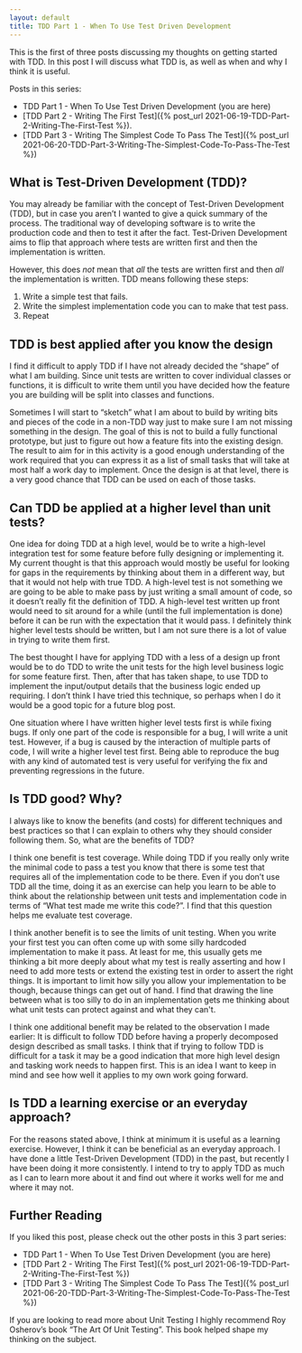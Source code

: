 ```yaml
---
layout: default
title: TDD Part 1 - When To Use Test Driven Development
---
```

This is the first of three posts discussing my thoughts on getting started with TDD.  In this post I will discuss what TDD is, as well as when and why I think it is useful.

Posts in this series:
- TDD Part 1 - When To Use Test Driven Development (you are here)
- [TDD Part 2 - Writing The First Test]({% post_url 2021-06-19-TDD-Part-2-Writing-The-First-Test %}).
- [TDD Part 3 - Writing The Simplest Code To Pass The Test]({% post_url 2021-06-20-TDD-Part-3-Writing-The-Simplest-Code-To-Pass-The-Test %})

## What is Test-Driven Development (TDD)?
You may already be familiar with the concept of Test-Driven Development (TDD), but in case you aren’t I wanted to give a quick summary of the process.  The traditional way of developing software is to write the production code and then to test it after the fact.  Test-Driven Development aims to flip that approach where tests are written first and then the implementation is written.

However, this does _not_ mean that _all_ the tests are written first and then _all_ the implementation is written.  TDD means following these steps:
1. Write a simple test that fails.
2. Write the simplest implementation code you can to make that test pass.
3. Repeat

## TDD is best applied after you know the design
I find it difficult to apply TDD if I have not already decided the “shape” of what I am building.  Since unit tests are written to cover individual classes or functions, it is difficult to write them until you have decided how the feature you are building will be split into classes and functions.

Sometimes I will start to “sketch” what I am about to build by writing bits and pieces of the code in a non-TDD way just to make sure I am not missing something in the design.  The goal of this is not to build a fully functional prototype, but just to figure out how a feature fits into the existing design.  The result to aim for in this activity is a good enough understanding of the work required that you can express it as a list of small tasks that will take at most half a work day to implement.  Once the design is at that level, there is a very good chance that TDD can be used on each of those tasks.

## Can TDD be applied at a higher level than unit tests?
One idea for doing TDD at a high level, would be to write a high-level integration test for some feature before fully designing or implementing it.  My current thought is that this approach would mostly be useful for looking for gaps in the requirements by thinking about them in a different way, but that it would not help with true TDD.  A high-level test is not something we are going to be able to make pass by just writing a small amount of code, so it doesn’t really fit the definition of TDD.  A high-level test written up front would need to sit around for a while (until the full implementation is done) before it can be run with the expectation that it would pass.  I definitely think higher level tests should be written, but I am not sure there is a lot of value in trying to write them first.

The best thought I have for applying TDD with a less of a design up front would be to do TDD to write the unit tests for the high level business logic for some feature first.  Then, after that has taken shape, to use TDD to implement the input/output details that the business logic ended up requiring.  I don’t think I have tried this technique, so perhaps when I do it would be a good topic for a future blog post.

One situation where I have written higher level tests first is while fixing bugs.  If only one part of the code is responsible for a bug, I will write a unit test.  However, if a bug is caused by the interaction of multiple parts of code, I will write a higher level test first.  Being able to reproduce the bug with any kind of automated test is very useful for verifying the fix and preventing regressions in the future.

## Is TDD good?  Why?
I always like to know the benefits (and costs) for different techniques and best practices so that I can explain to others why they should consider following them.  So, what are the benefits of TDD?

I think one benefit is test coverage.  While doing TDD if you really only write the minimal code to pass a test you know that there is some test that requires all of the implementation code to be there.  Even if you don’t use TDD all the time, doing it as an exercise can help you learn to be able to think about the relationship between unit tests and implementation code in terms of “What test made me write this code?”.  I find that this question helps me evaluate test coverage.

I think another benefit is to see the limits of unit testing.  When you write your first test you can often come up with some silly hardcoded implementation to make it pass.  At least for me, this usually gets me thinking a bit more deeply about what my test is really asserting and how I need to add more tests or extend the existing test in order to assert the right things.  It is important to limit how silly you allow your implementation to be though, because things can get out of hand.  I find that drawing the line between what is too silly to do in an implementation gets me thinking about what unit tests can protect against and what they can't.

I think one additional benefit may be related to the observation I made earlier:  It is difficult to follow TDD before having a properly decomposed design described as small tasks.  I think that if trying to follow TDD is difficult for a task it may be a good indication that more high level design and tasking work needs to happen first.  This is an idea I want to keep in mind and see how well it applies to my own work going forward.

## Is TDD a learning exercise or an everyday approach?
For the reasons stated above, I think at minimum it is useful as a learning exercise.  However, I think it can be beneficial as an everyday approach.  I have done a little Test-Driven Development (TDD) in the past, but recently I have been doing it more consistently.  I intend to try to apply TDD as much as I can to learn more about it and find out where it works well for me and where it may not.

## Further Reading
If you liked this post, please check out the other posts in this 3 part series:
- TDD Part 1 - When To Use Test Driven Development (you are here)
- [TDD Part 2 - Writing The First Test]({% post_url 2021-06-19-TDD-Part-2-Writing-The-First-Test %})
- [TDD Part 3 - Writing The Simplest Code To Pass The Test]({% post_url 2021-06-20-TDD-Part-3-Writing-The-Simplest-Code-To-Pass-The-Test %})

If you are looking to read more about Unit Testing I highly recommend Roy Osherov’s book “The Art Of Unit Testing”.  This book helped shape my thinking on the subject.
